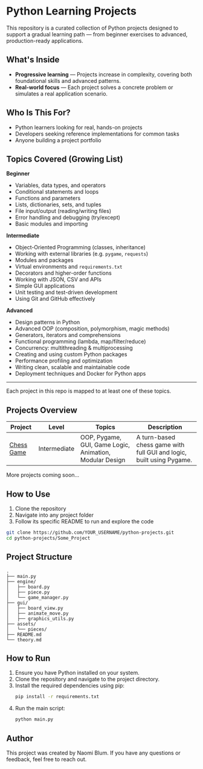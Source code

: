# Python Learning Projects

This repository is a curated collection of Python projects designed to support a gradual learning path — from beginner exercises to advanced, production-ready applications.

## What's Inside

- **Progressive learning** — Projects increase in complexity, covering both foundational skills and advanced patterns.
- **Real-world focus** — Each project solves a concrete problem or simulates a real application scenario.

## Who Is This For?

- Python learners looking for real, hands-on projects
- Developers seeking reference implementations for common tasks
- Anyone building a project portfolio

## Topics Covered (Growing List)

**Beginner**
- Variables, data types, and operators  
- Conditional statements and loops  
- Functions and parameters  
- Lists, dictionaries, sets, and tuples  
- File input/output (reading/writing files)  
- Error handling and debugging (try/except)  
- Basic modules and importing

**Intermediate**
- Object-Oriented Programming (classes, inheritance)  
- Working with external libraries (e.g. `pygame`, `requests`)  
- Modules and packages  
- Virtual environments and `requirements.txt`  
- Decorators and higher-order functions  
- Working with JSON, CSV and APIs  
- Simple GUI applications  
- Unit testing and test-driven development  
- Using Git and GitHub effectively

**Advanced**
- Design patterns in Python  
- Advanced OOP (composition, polymorphism, magic methods)  
- Generators, iterators and comprehensions  
- Functional programming (lambda, map/filter/reduce)  
- Concurrency: multithreading & multiprocessing  
- Creating and using custom Python packages  
- Performance profiling and optimization  
- Writing clean, scalable and maintainable code  
- Deployment techniques and Docker for Python apps

---

Each project in this repo is mapped to at least one of these topics.


## Projects Overview

| Project                      | Level       | Topics                                                             | Description |
|-----------------------------|-------------|--------------------------------------------------------------------|-------------|
| [Chess Game](Chess_Project) | Intermediate | OOP, Pygame, GUI, Game Logic, Animation, Modular Design           | A turn-based chess game with full GUI and logic, built using Pygame. |

More projects coming soon...


## How to Use

1. Clone the repository  
2. Navigate into any project folder  
3. Follow its specific README to run and explore the code  

```bash
git clone https://github.com/YOUR_USERNAME/python-projects.git
cd python-projects/Some_Project
```

## Project Structure

```plaintext
.
├── main.py
├── engine/
│   ├── board.py
│   ├── piece.py
│   └── game_manager.py
├── gui/
│   ├── board_view.py
│   ├── animate_move.py
│   ├── graphics_utils.py
├── assets/
│   └── pieces/   
├── README.md
└── theory.md
```

## How to Run

1. Ensure you have Python installed on your system.
2. Clone the repository and navigate to the project directory.
3. Install the required dependencies using pip:
   ```bash
   pip install -r requirements.txt
   ```
4. Run the main script:
   ```bash
   python main.py
   ```

## Author

This project was created by Naomi Blum. If you have any questions or feedback, feel free to reach out.

